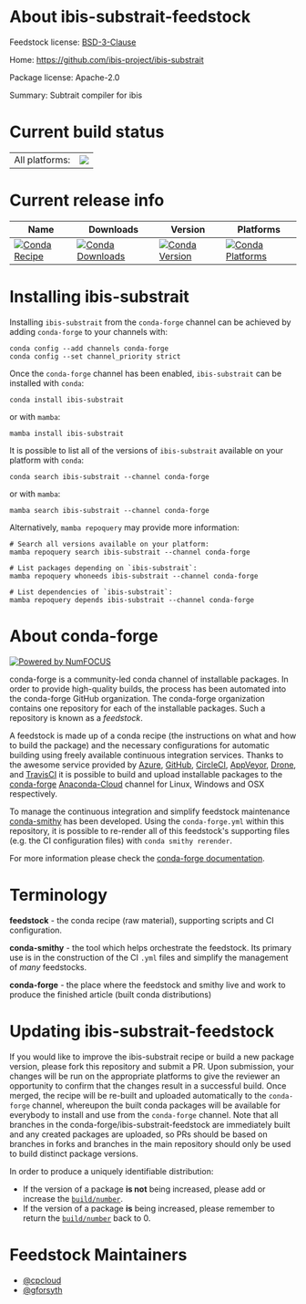 About ibis-substrait-feedstock
==============================

Feedstock license: [BSD-3-Clause](https://github.com/conda-forge/ibis-substrait-feedstock/blob/main/LICENSE.txt)

Home: https://github.com/ibis-project/ibis-substrait

Package license: Apache-2.0

Summary: Subtrait compiler for ibis

Current build status
====================


<table><tr><td>All platforms:</td>
    <td>
      <a href="https://dev.azure.com/conda-forge/feedstock-builds/_build/latest?definitionId=16227&branchName=main">
        <img src="https://dev.azure.com/conda-forge/feedstock-builds/_apis/build/status/ibis-substrait-feedstock?branchName=main">
      </a>
    </td>
  </tr>
</table>

Current release info
====================

| Name | Downloads | Version | Platforms |
| --- | --- | --- | --- |
| [![Conda Recipe](https://img.shields.io/badge/recipe-ibis--substrait-green.svg)](https://anaconda.org/conda-forge/ibis-substrait) | [![Conda Downloads](https://img.shields.io/conda/dn/conda-forge/ibis-substrait.svg)](https://anaconda.org/conda-forge/ibis-substrait) | [![Conda Version](https://img.shields.io/conda/vn/conda-forge/ibis-substrait.svg)](https://anaconda.org/conda-forge/ibis-substrait) | [![Conda Platforms](https://img.shields.io/conda/pn/conda-forge/ibis-substrait.svg)](https://anaconda.org/conda-forge/ibis-substrait) |

Installing ibis-substrait
=========================

Installing `ibis-substrait` from the `conda-forge` channel can be achieved by adding `conda-forge` to your channels with:

```
conda config --add channels conda-forge
conda config --set channel_priority strict
```

Once the `conda-forge` channel has been enabled, `ibis-substrait` can be installed with `conda`:

```
conda install ibis-substrait
```

or with `mamba`:

```
mamba install ibis-substrait
```

It is possible to list all of the versions of `ibis-substrait` available on your platform with `conda`:

```
conda search ibis-substrait --channel conda-forge
```

or with `mamba`:

```
mamba search ibis-substrait --channel conda-forge
```

Alternatively, `mamba repoquery` may provide more information:

```
# Search all versions available on your platform:
mamba repoquery search ibis-substrait --channel conda-forge

# List packages depending on `ibis-substrait`:
mamba repoquery whoneeds ibis-substrait --channel conda-forge

# List dependencies of `ibis-substrait`:
mamba repoquery depends ibis-substrait --channel conda-forge
```


About conda-forge
=================

[![Powered by
NumFOCUS](https://img.shields.io/badge/powered%20by-NumFOCUS-orange.svg?style=flat&colorA=E1523D&colorB=007D8A)](https://numfocus.org)

conda-forge is a community-led conda channel of installable packages.
In order to provide high-quality builds, the process has been automated into the
conda-forge GitHub organization. The conda-forge organization contains one repository
for each of the installable packages. Such a repository is known as a *feedstock*.

A feedstock is made up of a conda recipe (the instructions on what and how to build
the package) and the necessary configurations for automatic building using freely
available continuous integration services. Thanks to the awesome service provided by
[Azure](https://azure.microsoft.com/en-us/services/devops/), [GitHub](https://github.com/),
[CircleCI](https://circleci.com/), [AppVeyor](https://www.appveyor.com/),
[Drone](https://cloud.drone.io/welcome), and [TravisCI](https://travis-ci.com/)
it is possible to build and upload installable packages to the
[conda-forge](https://anaconda.org/conda-forge) [Anaconda-Cloud](https://anaconda.org/)
channel for Linux, Windows and OSX respectively.

To manage the continuous integration and simplify feedstock maintenance
[conda-smithy](https://github.com/conda-forge/conda-smithy) has been developed.
Using the ``conda-forge.yml`` within this repository, it is possible to re-render all of
this feedstock's supporting files (e.g. the CI configuration files) with ``conda smithy rerender``.

For more information please check the [conda-forge documentation](https://conda-forge.org/docs/).

Terminology
===========

**feedstock** - the conda recipe (raw material), supporting scripts and CI configuration.

**conda-smithy** - the tool which helps orchestrate the feedstock.
                   Its primary use is in the construction of the CI ``.yml`` files
                   and simplify the management of *many* feedstocks.

**conda-forge** - the place where the feedstock and smithy live and work to
                  produce the finished article (built conda distributions)


Updating ibis-substrait-feedstock
=================================

If you would like to improve the ibis-substrait recipe or build a new
package version, please fork this repository and submit a PR. Upon submission,
your changes will be run on the appropriate platforms to give the reviewer an
opportunity to confirm that the changes result in a successful build. Once
merged, the recipe will be re-built and uploaded automatically to the
`conda-forge` channel, whereupon the built conda packages will be available for
everybody to install and use from the `conda-forge` channel.
Note that all branches in the conda-forge/ibis-substrait-feedstock are
immediately built and any created packages are uploaded, so PRs should be based
on branches in forks and branches in the main repository should only be used to
build distinct package versions.

In order to produce a uniquely identifiable distribution:
 * If the version of a package **is not** being increased, please add or increase
   the [``build/number``](https://docs.conda.io/projects/conda-build/en/latest/resources/define-metadata.html#build-number-and-string).
 * If the version of a package **is** being increased, please remember to return
   the [``build/number``](https://docs.conda.io/projects/conda-build/en/latest/resources/define-metadata.html#build-number-and-string)
   back to 0.

Feedstock Maintainers
=====================

* [@cpcloud](https://github.com/cpcloud/)
* [@gforsyth](https://github.com/gforsyth/)

